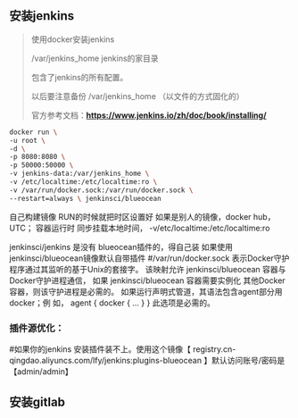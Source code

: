 ## 安装jenkins

> 使用docker安装jenkins
>
> /var/jenkins_home jenkins的家目录 
>
> 包含了jenkins的所有配置。 
>
> 以后要注意备份 /var/jenkins_home （以文件的方式固化的）
>
> 官方参考文档：**https://www.jenkins.io/zh/doc/book/installing/**

```sh
docker run \
-u root \
-d \
-p 8080:8080 \
-p 50000:50000 \
-v jenkins-data:/var/jenkins_home \
-v /etc/localtime:/etc/localtime:ro \
-v /var/run/docker.sock:/var/run/docker.sock \
--restart=always \ jenkinsci/blueocean 

```

自己构建镜像 RUN的时候就把时区设置好 
如果是别人的镜像，docker hub，UTC； 容器运行时 同步挂载本地时间， -v/etc/localtime:/etc/localtime:ro

 jenkinsci/jenkins 是没有 blueocean插件的，得自己装 如果使用jenkinsci/blueocean镜像默认自带插件 
#/var/run/docker.sock 表示Docker守护程序通过其监听的基于Unix的套接字。 该映射允许 jenkinsci/blueocean 容器与Docker守护进程通信， 如果 jenkinsci/blueocean 容器需要实例化 其他Docker容器，则该守护进程是必需的。 如果运行声明式管道，其语法包含agent部分用 docker；例 如， agent { docker { ... } } 此选项是必需的。

### 插件源优化：



 #如果你的jenkins 安装插件装不上。使用这个镜像【 registry.cn- qingdao.aliyuncs.com/lfy/jenkins:plugins-blueocean 】默认访问账号/密码是 【admin/admin】



## 安装gitlab


